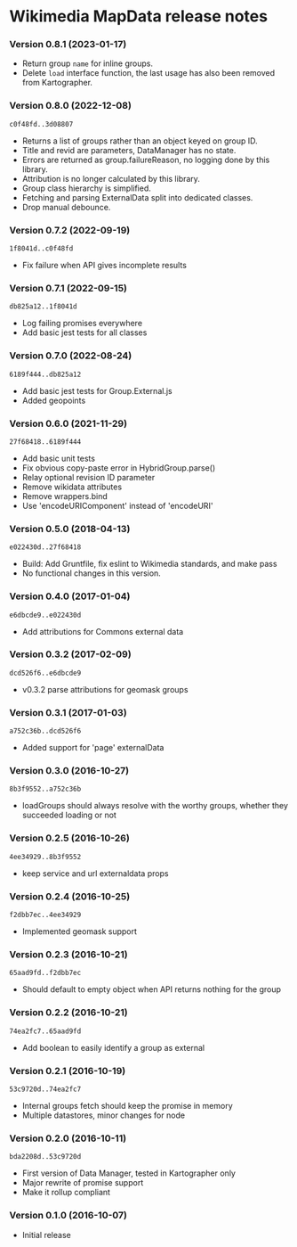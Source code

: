 # Wikimedia MapData release notes

### Version 0.8.1 (2023-01-17)
* Return group `name` for inline groups.
* Delete `load` interface function, the last usage has also been removed from Kartographer.

### Version 0.8.0 (2022-12-08)
`c0f48fd..3d08807`
* Returns a list of groups rather than an object keyed on group ID.
* Title and revid are parameters, DataManager has no state.
* Errors are returned as group.failureReason, no logging done by this library.
* Attribution is no longer calculated by this library.
* Group class hierarchy is simplified.
* Fetching and parsing ExternalData split into dedicated classes.
* Drop manual debounce.

### Version 0.7.2 (2022-09-19)
`1f8041d..c0f48fd`
* Fix failure when API gives incomplete results

### Version 0.7.1 (2022-09-15)
`db825a12..1f8041d`
* Log failing promises everywhere
* Add basic jest tests for all classes

### Version 0.7.0 (2022-08-24)
`6189f444..db825a12`
* Add basic jest tests for Group.External.js
* Added geopoints

### Version 0.6.0 (2021-11-29)
`27f68418..6189f444`
* Add basic unit tests
* Fix obvious copy-paste error in HybridGroup.parse()
* Relay optional revision ID parameter
* Remove wikidata attributes
* Remove wrappers.bind
* Use 'encodeURIComponent' instead of 'encodeURI'

### Version 0.5.0 (2018-04-13)
`e022430d..27f68418`
* Build: Add Gruntfile, fix eslint to Wikimedia standards, and make pass
* No functional changes in this version.

### Version 0.4.0 (2017-01-04)
`e6dbcde9..e022430d`
* Add attributions for Commons external data

### Version 0.3.2 (2017-02-09)
`dcd526f6..e6dbcde9`
* v0.3.2 parse attributions for geomask groups

### Version 0.3.1 (2017-01-03)
`a752c36b..dcd526f6`
* Added support for 'page' externalData

### Version 0.3.0 (2016-10-27)
`8b3f9552..a752c36b`
* loadGroups should always resolve with the worthy groups, whether they succeeded loading or not

### Version 0.2.5 (2016-10-26)
`4ee34929..8b3f9552`
* keep service and url externaldata props

### Version 0.2.4 (2016-10-25)
`f2dbb7ec..4ee34929`
* Implemented geomask support

### Version 0.2.3 (2016-10-21)
`65aad9fd..f2dbb7ec`
* Should default to empty object when API returns nothing for the group

### Version 0.2.2 (2016-10-21)
`74ea2fc7..65aad9fd`
* Add boolean to easily identify a group as external

### Version 0.2.1 (2016-10-19)
`53c9720d..74ea2fc7`
* Internal groups fetch should keep the promise in memory
* Multiple datastores, minor changes for node

### Version 0.2.0 (2016-10-11)
`bda2208d..53c9720d`
* First version of Data Manager, tested in Kartographer only
* Major rewrite of promise support
* Make it rollup compliant

### Version 0.1.0 (2016-10-07)
* Initial release
